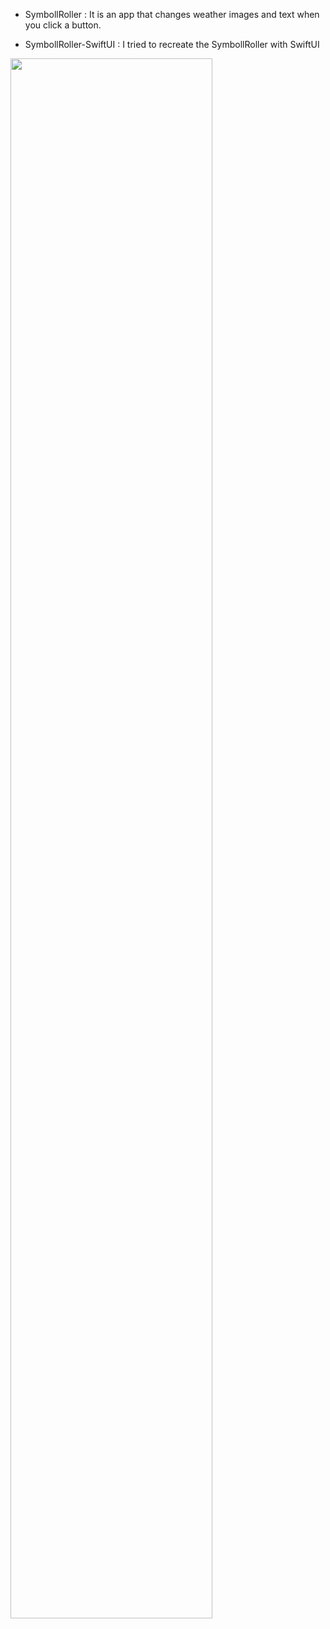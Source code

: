 - SymbollRoller : It is an app that changes weather images and text when you click a button.

- SymbollRoller-SwiftUI : I tried to recreate the SymbollRoller with SwiftUI

<img width="80%" src="https://user-images.githubusercontent.com/120432007/209134719-b5aafd74-71be-426b-92a7-239c41bf39c9.mp4"/>
